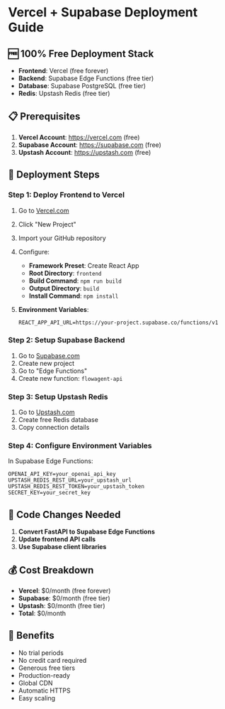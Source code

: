 # Vercel + Supabase Deployment Guide

## 🆓 100% Free Deployment Stack

- **Frontend**: Vercel (free forever)
- **Backend**: Supabase Edge Functions (free tier)
- **Database**: Supabase PostgreSQL (free tier)
- **Redis**: Upstash Redis (free tier)

## 📋 Prerequisites

1. **Vercel Account**: https://vercel.com (free)
2. **Supabase Account**: https://supabase.com (free)
3. **Upstash Account**: https://upstash.com (free)

## 🚀 Deployment Steps

### Step 1: Deploy Frontend to Vercel

1. Go to [Vercel.com](https://vercel.com)
2. Click "New Project"
3. Import your GitHub repository
4. Configure:
   - **Framework Preset**: Create React App
   - **Root Directory**: `frontend`
   - **Build Command**: `npm run build`
   - **Output Directory**: `build`
   - **Install Command**: `npm install`

5. **Environment Variables**:
   ```
   REACT_APP_API_URL=https://your-project.supabase.co/functions/v1
   ```

### Step 2: Setup Supabase Backend

1. Go to [Supabase.com](https://supabase.com)
2. Create new project
3. Go to "Edge Functions"
4. Create new function: `flowagent-api`

### Step 3: Setup Upstash Redis

1. Go to [Upstash.com](https://upstash.com)
2. Create free Redis database
3. Copy connection details

### Step 4: Configure Environment Variables

In Supabase Edge Functions:
```
OPENAI_API_KEY=your_openai_api_key
UPSTASH_REDIS_REST_URL=your_upstash_url
UPSTASH_REDIS_REST_TOKEN=your_upstash_token
SECRET_KEY=your_secret_key
```

## 🔧 Code Changes Needed

1. **Convert FastAPI to Supabase Edge Functions**
2. **Update frontend API calls**
3. **Use Supabase client libraries**

## 💰 Cost Breakdown

- **Vercel**: $0/month (free forever)
- **Supabase**: $0/month (free tier)
- **Upstash**: $0/month (free tier)
- **Total**: $0/month

## 🎯 Benefits

- No trial periods
- No credit card required
- Generous free tiers
- Production-ready
- Global CDN
- Automatic HTTPS
- Easy scaling
